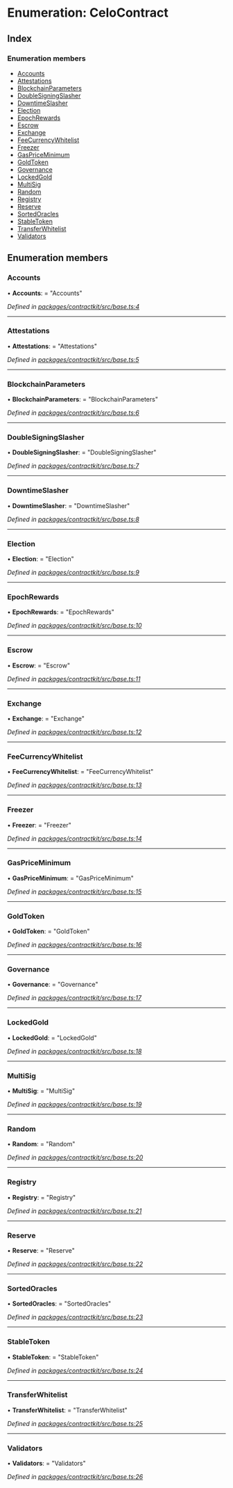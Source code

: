 # Enumeration: CeloContract

## Index

### Enumeration members

* [Accounts](_base_.celocontract.md#accounts)
* [Attestations](_base_.celocontract.md#attestations)
* [BlockchainParameters](_base_.celocontract.md#blockchainparameters)
* [DoubleSigningSlasher](_base_.celocontract.md#doublesigningslasher)
* [DowntimeSlasher](_base_.celocontract.md#downtimeslasher)
* [Election](_base_.celocontract.md#election)
* [EpochRewards](_base_.celocontract.md#epochrewards)
* [Escrow](_base_.celocontract.md#escrow)
* [Exchange](_base_.celocontract.md#exchange)
* [FeeCurrencyWhitelist](_base_.celocontract.md#feecurrencywhitelist)
* [Freezer](_base_.celocontract.md#freezer)
* [GasPriceMinimum](_base_.celocontract.md#gaspriceminimum)
* [GoldToken](_base_.celocontract.md#goldtoken)
* [Governance](_base_.celocontract.md#governance)
* [LockedGold](_base_.celocontract.md#lockedgold)
* [MultiSig](_base_.celocontract.md#multisig)
* [Random](_base_.celocontract.md#random)
* [Registry](_base_.celocontract.md#registry)
* [Reserve](_base_.celocontract.md#reserve)
* [SortedOracles](_base_.celocontract.md#sortedoracles)
* [StableToken](_base_.celocontract.md#stabletoken)
* [TransferWhitelist](_base_.celocontract.md#transferwhitelist)
* [Validators](_base_.celocontract.md#validators)

## Enumeration members

###  Accounts

• **Accounts**: = "Accounts"

*Defined in [packages/contractkit/src/base.ts:4](https://github.com/celo-org/celo-monorepo/blob/master/packages/contractkit/src/base.ts#L4)*

___

###  Attestations

• **Attestations**: = "Attestations"

*Defined in [packages/contractkit/src/base.ts:5](https://github.com/celo-org/celo-monorepo/blob/master/packages/contractkit/src/base.ts#L5)*

___

###  BlockchainParameters

• **BlockchainParameters**: = "BlockchainParameters"

*Defined in [packages/contractkit/src/base.ts:6](https://github.com/celo-org/celo-monorepo/blob/master/packages/contractkit/src/base.ts#L6)*

___

###  DoubleSigningSlasher

• **DoubleSigningSlasher**: = "DoubleSigningSlasher"

*Defined in [packages/contractkit/src/base.ts:7](https://github.com/celo-org/celo-monorepo/blob/master/packages/contractkit/src/base.ts#L7)*

___

###  DowntimeSlasher

• **DowntimeSlasher**: = "DowntimeSlasher"

*Defined in [packages/contractkit/src/base.ts:8](https://github.com/celo-org/celo-monorepo/blob/master/packages/contractkit/src/base.ts#L8)*

___

###  Election

• **Election**: = "Election"

*Defined in [packages/contractkit/src/base.ts:9](https://github.com/celo-org/celo-monorepo/blob/master/packages/contractkit/src/base.ts#L9)*

___

###  EpochRewards

• **EpochRewards**: = "EpochRewards"

*Defined in [packages/contractkit/src/base.ts:10](https://github.com/celo-org/celo-monorepo/blob/master/packages/contractkit/src/base.ts#L10)*

___

###  Escrow

• **Escrow**: = "Escrow"

*Defined in [packages/contractkit/src/base.ts:11](https://github.com/celo-org/celo-monorepo/blob/master/packages/contractkit/src/base.ts#L11)*

___

###  Exchange

• **Exchange**: = "Exchange"

*Defined in [packages/contractkit/src/base.ts:12](https://github.com/celo-org/celo-monorepo/blob/master/packages/contractkit/src/base.ts#L12)*

___

###  FeeCurrencyWhitelist

• **FeeCurrencyWhitelist**: = "FeeCurrencyWhitelist"

*Defined in [packages/contractkit/src/base.ts:13](https://github.com/celo-org/celo-monorepo/blob/master/packages/contractkit/src/base.ts#L13)*

___

###  Freezer

• **Freezer**: = "Freezer"

*Defined in [packages/contractkit/src/base.ts:14](https://github.com/celo-org/celo-monorepo/blob/master/packages/contractkit/src/base.ts#L14)*

___

###  GasPriceMinimum

• **GasPriceMinimum**: = "GasPriceMinimum"

*Defined in [packages/contractkit/src/base.ts:15](https://github.com/celo-org/celo-monorepo/blob/master/packages/contractkit/src/base.ts#L15)*

___

###  GoldToken

• **GoldToken**: = "GoldToken"

*Defined in [packages/contractkit/src/base.ts:16](https://github.com/celo-org/celo-monorepo/blob/master/packages/contractkit/src/base.ts#L16)*

___

###  Governance

• **Governance**: = "Governance"

*Defined in [packages/contractkit/src/base.ts:17](https://github.com/celo-org/celo-monorepo/blob/master/packages/contractkit/src/base.ts#L17)*

___

###  LockedGold

• **LockedGold**: = "LockedGold"

*Defined in [packages/contractkit/src/base.ts:18](https://github.com/celo-org/celo-monorepo/blob/master/packages/contractkit/src/base.ts#L18)*

___

###  MultiSig

• **MultiSig**: = "MultiSig"

*Defined in [packages/contractkit/src/base.ts:19](https://github.com/celo-org/celo-monorepo/blob/master/packages/contractkit/src/base.ts#L19)*

___

###  Random

• **Random**: = "Random"

*Defined in [packages/contractkit/src/base.ts:20](https://github.com/celo-org/celo-monorepo/blob/master/packages/contractkit/src/base.ts#L20)*

___

###  Registry

• **Registry**: = "Registry"

*Defined in [packages/contractkit/src/base.ts:21](https://github.com/celo-org/celo-monorepo/blob/master/packages/contractkit/src/base.ts#L21)*

___

###  Reserve

• **Reserve**: = "Reserve"

*Defined in [packages/contractkit/src/base.ts:22](https://github.com/celo-org/celo-monorepo/blob/master/packages/contractkit/src/base.ts#L22)*

___

###  SortedOracles

• **SortedOracles**: = "SortedOracles"

*Defined in [packages/contractkit/src/base.ts:23](https://github.com/celo-org/celo-monorepo/blob/master/packages/contractkit/src/base.ts#L23)*

___

###  StableToken

• **StableToken**: = "StableToken"

*Defined in [packages/contractkit/src/base.ts:24](https://github.com/celo-org/celo-monorepo/blob/master/packages/contractkit/src/base.ts#L24)*

___

###  TransferWhitelist

• **TransferWhitelist**: = "TransferWhitelist"

*Defined in [packages/contractkit/src/base.ts:25](https://github.com/celo-org/celo-monorepo/blob/master/packages/contractkit/src/base.ts#L25)*

___

###  Validators

• **Validators**: = "Validators"

*Defined in [packages/contractkit/src/base.ts:26](https://github.com/celo-org/celo-monorepo/blob/master/packages/contractkit/src/base.ts#L26)*
